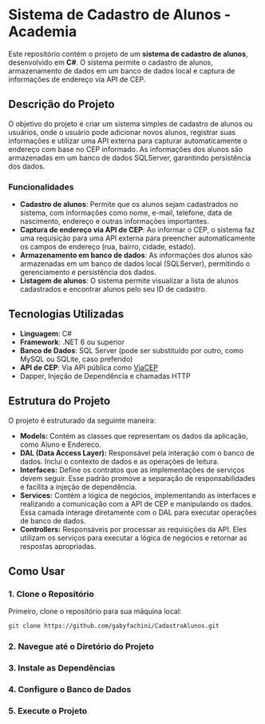 # Sistema de Cadastro de Alunos - Academia

Este repositório contém o projeto de um **sistema de cadastro de alunos**, desenvolvido em **C#**. O sistema permite o cadastro de alunos, armazenamento de dados em um banco de dados local e captura de informações de endereço via API de CEP.

## Descrição do Projeto

O objetivo do projeto é criar um sistema simples de cadastro de alunos ou usuários, onde o usuário pode adicionar novos alunos, registrar suas informações e utilizar uma API externa para capturar automaticamente o endereço com base no CEP informado. As informações dos alunos são armazenadas em um banco de dados SQLServer, garantindo persistência dos dados.

### Funcionalidades

- **Cadastro de alunos**: Permite que os alunos sejam cadastrados no sistema, com informações como nome, e-mail, telefone, data de nascimento, endereço e outras informações importantes.
- **Captura de endereço via API de CEP**: Ao informar o CEP, o sistema faz uma requisição para uma API externa para preencher automaticamente os campos de endereço (rua, bairro, cidade, estado).
- **Armazenamento em banco de dados**: As informações dos alunos são armazenadas em um banco de dados local (SQLServer), permitindo o gerenciamento e persistência dos dados.
- **Listagem de alunos**: O sistema permite visualizar a lista de alunos cadastrados e encontrar alunos pelo seu ID de cadastro.

## Tecnologias Utilizadas

- **Linguagem**: C#
- **Framework**: .NET 6 ou superior
- **Banco de Dados**: SQL Server (pode ser substituído por outro, como MySQL ou SQLite, caso preferido)
- **API de CEP**: Via API pública como [ViaCEP](https://viacep.com.br/)
- Dapper, Injeção de Dependência e chamadas HTTP

## Estrutura do Projeto

O projeto é estruturado da seguinte maneira:

- **Models:** Contém as classes que representam os dados da aplicação, como Aluno e Endereco.
- **DAL (Data Access Layer):** Responsável pela interação com o banco de dados. Inclui o contexto de dados e as operações de leitura.
- **Interfaces:** Define os contratos que as implementações de serviços devem seguir. Esse padrão promove a separação de responsabilidades e facilita a injeção de dependência.
- **Services:** Contém a lógica de negócios, implementando as interfaces e realizando a comunicação com a API de CEP e manipulando os dados. Essa camada interage diretamente com o DAL para executar operações de banco de dados.
- **Controllers:** Responsáveis por processar as requisições da API. Eles utilizam os serviços para executar a lógica de negócios e retornar as respostas apropriadas.

## Como Usar

### 1. Clone o Repositório
Primeiro, clone o repositório para sua máquina local:
```bash
git clone https://github.com/gabyfachini/CadastroAlunos.git
```
### 2. Navegue até o Diretório do Projeto
### 3. Instale as Dependências
### 4. Configure o Banco de Dados
### 5. Execute o Projeto
